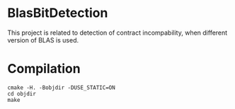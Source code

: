# BlasBitDetection

This project is related to detection of contract incompability, when different version of BLAS is used.

# Compilation

```
cmake -H. -Bobjdir -DUSE_STATIC=ON
cd objdir
make
```